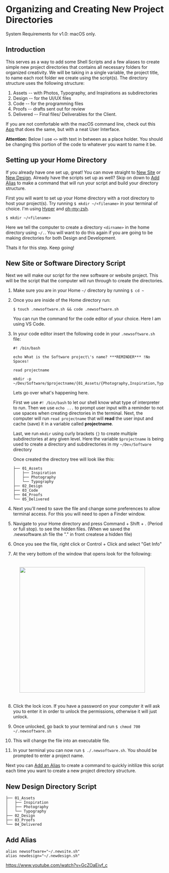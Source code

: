# Organizing and Creating New Project Directories
System Requirements for v1.0: macOS only.

## Introduction
This serves as a way to add some Shell Scripts and a few aliases to create simple new project directories that contains all necessary folders for organized creativity. We will be taking in a single variable, the project title, to name each root folder we create using the script(s). The directory structure uses the following structure: 
1. Assets -- with Photos, Typography, and Inspirations as subdirectories
2. Design -- for the UI/UX files
3. Code -- for the programming files
4. Proofs -- drafts sent out for review
5. Delivered -- Final files/ Deliverables for the Client.

If you are not comfortable with the macOS command line, check out this [App](link) that does the same, but with a neat User Interface.

**Attention:** Below I use  `<>` with text in between as a place holder. You should be changing this portion of the code to whatever you want to name it be.


## Setting up your Home Directory

If you already have one set up, great! You can move straight to [New Site](#new-site-or-software-directory-script) or [New Design](#new-design-directory-script). Already have the scripts set up as well? Skip on down to [Add Alias](#add-alias) to make a command that will run your script and build your directory structure.

First you will want to set up your Home directory with a root directory to host your project(s). Try running `$ mkdir ~/<filename>` in your terminal of choice. I'm using [Hyper](https://www.hyper.is) and [oh-my-zsh](https://ohmyz.sh).
```
$ mkdir ~/<filename>
```

Here we tell the computer to create a directory  `<dirname>` in the home directory using `~/.`. You will want to do this again if you are going to be making directories for both Design and Development.

Thats it for this step. Keep going!


## New Site or Software Directory Script
Next we will make our script for the new software or website project. This will be the script that the computer will run through to create the directories.

1. Make sure you are in your Home `~/`  directory by running `$ cd ~`
   
2. Once you are inside of the Home directory run:
   ```
   $ touch .newsoftware.sh && code .newsoftware.sh
   ``` 
   You can run the command for the code editor of your choice. Here I am using VS Code.
3. In your code editor insert the following code in your `.newsoftware.sh` file: 
    ```
    #! /bin/bash

    echo What is the Software project\'s name? ***REMINDER*** !No Spaces!
    
    read projectname
    
    mkdir -p ~/Dev/Software/$projectname/{01_Assets/{Photography,Inspiration,Typography},02_Design,03_Code,04_Proofs,05_Delivered/{01_Design,02_Code}}
    ```
    Lets go over what's happening here. 
    
    First we use `#! /bin/bash` to let our shell know what type of interpreter to run. Then we use `echo ...` to prompt user input with a reminder to not use spaces when creating directories in the terminal. Next, the computer will run `read projectname` that will **read** the user input and cache (save) it in a variable called **projectname**. 
    
    Last, we run `mkdir` using curly brackets `{}` to create multiple subdirectories at any given level. Here the variable `$projectname` is being used to create a directory and subdirectories in my `~/Dev/Software` directory

    Once created the directory tree will look like this:
   ```
   ├── 01_Assets
   │   ├── Inspiration
   │   ├── Photography
   │   └── Typography
   ├── 02_Design
   ├── 03_Code
   ├── 04_Proofs
   └── 05_Delivered
   ```
4. Next you'll need to save the file and change some preferences to allow terminal access. For this you will need to open a Finder window. 
5. Navigate to your Home directory and press Command + Shift + . (Period or full stop). to see the hidden files. (When we saved the .newsoftware.sh file the "." in front createse a hidden file)
6. Once you see the file, right click or Control + Click and select "Get Info"
7. At the very bottom of the window that opens look for the following: 
   
    <img style="padding: 20px;" src="https://imgur.com/zF3XjHc.png" width="400">
8. Click the lock icon. If you have a password on your computer it will ask you to enter it in order to unlock the permissions, otherwise it will just unlock.
9. Once unlocked, go back to your terminal and run `$ chmod 700 ~/.newsoftware.sh`
10. This will change the file into an executable file.
11. In your terminal you can now run `$ ./.newsoftware.sh`. You should be prompted to enter a project name.

Next you can [Add an Alias](#add-alias) to create a command to quickly initilize this script each time you want to create a new project directory structure.


## New Design Directory Script

```
├── 01_Assets
│   ├── Inspiration
│   ├── Photography
│   └── Typography
├── 02_Design
├── 03_Proofs
└── 04_Delivered
```

## Add Alias 
```
alias newsoftware="~/.newsite.sh"
alias newdesign="~/.newdesign.sh"
```

https://www.youtube.com/watch?v=GcZOaEivf_c
